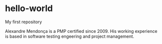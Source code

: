 # hello-world
My first repository

Alexandre Mendonça is a PMP certified since 2009. His working experience is based in software testing engeering and project management.
